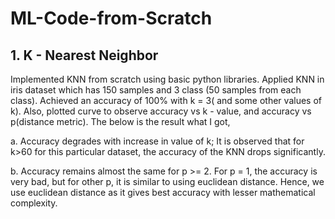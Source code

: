 # ML-Code-from-Scratch
## 1. K - Nearest Neighbor

Implemented KNN from scratch using basic python libraries. Applied KNN in iris dataset which has 150 samples and 3 class (50 samples from each class). Achieved an accuracy of 100% with k = 3( and some other values of k). Also, plotted curve to observe accuracy vs k - value, and accuracy vs p(distance metric). The below is the result what I got,

a. Accuracy degrades with increase in value of k; It is observed that for k>60 for this particular dataset, the accuracy of the KNN drops significantly.

b. Accuracy remains almost the same for p >= 2. For p = 1, the accuracy is very bad, but for other p, it is similar to using euclidean distance. Hence, we use euclidean distance as it gives best accuracy with lesser mathematical complexity.
